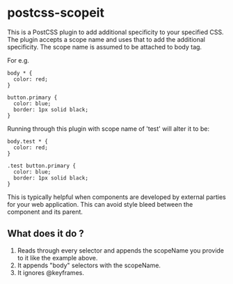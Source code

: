 # postcss-scopeit

This is a PostCSS plugin to add additional specificity to your specified CSS. 
The plugin accepts a scope name and uses that to add the additional specificity.
The scope name is assumed to be attached to body tag. 

For e.g.

```
body * {
  color: red;
}

button.primary {
  color: blue;
  border: 1px solid black;
}
```

Running through this plugin with scope name of 'test' will alter it to be:

```
body.test * {
  color: red;
}

.test button.primary {
  color: blue;
  border: 1px solid black;
}
```

This is typically helpful when components are developed by external parties for your web application. This can avoid style bleed between the component and its parent. 

## What does it do ?
1. Reads through every selector and appends the scopeName you provide to it like the example above.
2. It appends "body" selectors with the scopeName.
3. It ignores @keyframes.